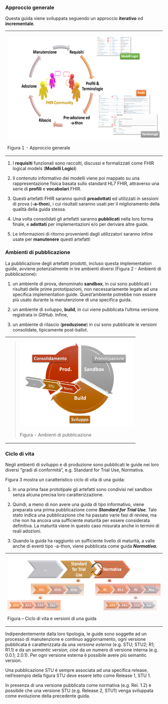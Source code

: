 ### Approccio generale

Questa guida viene sviluppata seguendo un approccio **iterativo** ed
**incrementale**.

<table>
<tbody>
<tr class="odd">
<td><p><img src="method-1.png" style="width:6.33265in;height:3.44556in" /></p>
<p>Figura 1 - Approccio generale</p></td>
</tr>
</tbody>
</table>

1.  I **requisiti** funzionali sono raccolti, discussi e formalizzati
    come FHIR logical models (**Modelli Logici**)

2.  Il contenuto informativo dei modelli viene poi mappato su una
    rappresentazione fisica basata sullo standard HL7 FHIR, attraverso
    una serie di **profili** e **vocabolari** FHIR.

3.  Questi artefatti FHIR saranno quindi **preadottati** ed utilizzati
    in sessioni di prova (**-a-thon**), i cui risultati saranno usati
    per il miglioramento della qualità della guida stessa.

4.  Una volta consolidati gli artefatti saranno **pubblicati** nella
    loro forma finale, e **adottati** per implementazioni e/o per
    derivare altre guide.

5.  Le informazioni di ritorno provenienti dagli utilizzatori saranno
    infine usate per **manutenere** questi artefatti

### Ambienti di pubblicazione

La pubblicazione degli artefatti prodotti, incluso questa implementation
guide, avviene potenzialmente in tre ambienti diversi (Figura 2 -
Ambienti di pubblicazione):

1.  un ambiente di prova, denominato **sandbox**, in cui sono pubblicati
    i risultati delle prime prototipazioni, non necessariamente legate
    ad una specifica implementation guide. Quest’ambiente potrebbe non
    essere più usato durante la manutenzione di una specifica guida.

2.  un ambiente di sviluppo, **build**, in cui viene pubblicata l’ultima
    versione registrata in *GitHub*. Infine,

3.  un ambiente di rilascio (**produzione**) in cui sono pubblicate le
    versioni consolidate, tipicamente post-ballot.

<table>
<tbody>
<tr class="odd">
<td><blockquote>
<p><img src="method-2.png" style="width:3.78163in;height:2.82007in" /></p>
<p>Figura - Ambienti di pubblicazione</p>
</blockquote></td>
</tr>
</tbody>
</table>

### Ciclo di vita

Negli ambienti di sviluppo e di produzione sono pubblicati le guide nei
loro diversi “gradi di conformità”, e.g. Standard for Trial Use,
Normativa.

Figura 3 mostra un caratteristico ciclo di vita di una guida:

1.  In una prima fase prototipale gli artefatti sono condivisi nel
    sandbox senza alcuna precisa loro caratterizzazione.

2.  Quindi, a meno di non avere una guida di tipo informativo, viene
    preparata una prima pubblicazione come ***Standard for Trial Use**.*
    Tale stato indica una pubblicazione che ha passato varie fasi di
    review, ma che non ha ancora una sufficiente maturità per essere
    considerata definitiva. La maturità viene in questo caso misurata
    anche in termini di reali adozioni.

3.  Quando la guida ha raggiunto un sufficiente livello di maturità, a
    valle anche di eventi tipo -a-thon, viene pubblicata come guida
    ***Normativa.***

<table>
<tbody>
<tr class="odd">
<td><p><img src="method-3.png" style="width:6.11514in;height:1.73061in" /></p>
<p>Figura – Ciclo di vita e versioni di una guida</p></td>
</tr>
</tbody>
</table>

Indipendentemente dalla loro tipologia, le guide sono soggette ad un
processo di manutenzione e continuo aggiornamento, ogni versione
pubblicata è caratterizzata da una *versione esterna* (e.g. STU; STU2;
R1; R1.1) e da un *semantic version, cioè* da un numero di versione
interna (e.g. 0.0.1; 2.0.1). Per ogni versione esterna è possibile avere
più semantic version.

Una pubblicazione STU è sempre associata ad una specifica release,
nell’esempio della figura STU deve essere letto come Release 1, STU 1.

In presenza di una versione pubblicata come normativa (e.g. Rel. 1.2) è
possibile che una versione STU (e.g. Release 2, STU1) venga sviluppata
come evoluzione della precedente guida.
